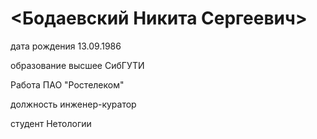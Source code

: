 # <Бодаевский Никита Сергеевич>

дата рождения 13.09.1986

образование высшее СибГУТИ

Работа ПАО "Ростелеком"

должность инженер-куратор

студент Нетологии
